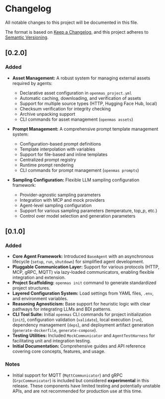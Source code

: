 # Changelog

All notable changes to this project will be documented in this file.

The format is based on [Keep a Changelog](https://keepachangelog.com/en/1.0.0/),
and this project adheres to [Semantic Versioning](https://semver.org/spec/v2.0.0.html).

## [0.2.0]

### Added

- **Asset Management:** A robust system for managing external assets required by agents:
  - Declarative asset configuration in `openmas_project.yml`
  - Automatic caching, downloading, and verification of assets
  - Support for multiple source types (HTTP, Hugging Face Hub, local)
  - Checksum verification for integrity checking
  - Archive unpacking support
  - CLI commands for asset management (`openmas assets`)

- **Prompt Management:** A comprehensive prompt template management system:
  - Configuration-based prompt definitions
  - Template interpolation with variables
  - Support for file-based and inline templates
  - Centralized prompt registry
  - Runtime prompt rendering
  - CLI commands for prompt management (`openmas prompts`)

- **Sampling Configuration:** Flexible LLM sampling configuration framework:
  - Provider-agnostic sampling parameters
  - Integration with MCP and mock providers
  - Agent-level sampling configuration
  - Support for various sampling parameters (temperature, top_p, etc.)
  - Control over model selection and generation parameters

## [0.1.0]

### Added

-   **Core Agent Framework:** Introduced `BaseAgent` with an asynchronous lifecycle (`setup`, `run`, `shutdown`) for simplified agent development.
-   **Pluggable Communication Layer:** Support for various protocols (HTTP, MCP, gRPC, MQTT) via lazy-loaded communicators, enabling flexible integration and extension.
-   **Project Scaffolding:** `openmas init` command to generate standardized project structures.
-   **Layered Configuration System:** Load settings from YAML files, `.env`, and environment variables.
-   **Reasoning Agnosticism:** Base support for heuristic logic with clear pathways for integrating LLMs and BDI patterns.
-   **CLI Tool Suite:** Initial `openmas` CLI commands for project initialization (`init`), configuration validation (`validate`), local execution (`run`), dependency management (`deps`), and deployment artifact generation (`generate-dockerfile`, `generate-compose`).
-   **Testing Utilities:** Included `MockCommunicator` and `AgentTestHarness` for facilitating unit and integration testing.
-   **Initial Documentation:** Comprehensive guides and API reference covering core concepts, features, and usage.

### Notes
- Initial support for MQTT (`MqttCommunicator`) and gRPC (`GrpcCommunicator`) is included but considered **experimental** in this release. These components have limited testing and potentially unstable APIs, and are not recommended for production use at this time.

